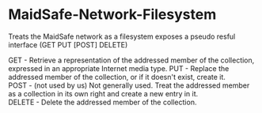 MaidSafe-Network-Filesystem
===========================

Treats the MaidSafe network as a filesystem exposes a pseudo resful interface (GET PUT	[POST] DELETE)

GET - Retrieve a representation of the addressed member of the collection, expressed in an appropriate Internet media type.	
PUT - Replace the addressed member of the collection, or if it doesn't exist, create it.	
POST - (not used by us) Not generally used. Treat the addressed member as a collection in its own right and create a new entry in it.	
DELETE - Delete the addressed member of the collection.
